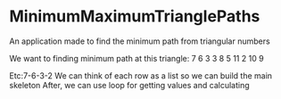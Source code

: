 # MinimumMaximumTrianglePaths
 An application made to find the minimum path from triangular numbers
 
 We want to finding minimum path at this triangle:
                       7
                  6        3
            3          8       5
      11         2         10       9
     
Etc:7-6-3-2
We can think of each row as a list so we can build the main skeleton
After, we can use loop for getting values and calculating

